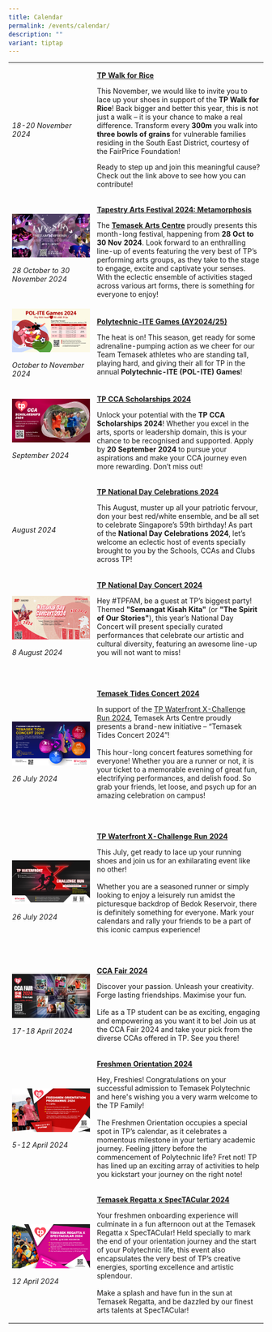 ```yaml
---
title: Calendar
permalink: /events/calendar/
description: ""
variant: tiptap
---
```

<p></p>
<table style="minWidth: 50px">
<colgroup>
<col>
<col>
</colgroup>
<tbody>
<tr>
<td rowspan="1" colspan="1">
<p></p>
<p><em>18-20 November 2024</em>
</p>
</td>
<td rowspan="1" colspan="1">
<p><strong><a href="/events/clubs/tp-walk-for-rice/" rel="noopener nofollow" target="_blank">TP Walk for Rice</a></strong>
</p>
<p></p>
<p>This November, we would like to invite you to lace up your shoes in support
of the <strong>TP Walk for Rice</strong>! Back bigger and better this year,
this is not just a walk – it is your chance to make a real difference.
Transform every <strong>300m</strong> you walk into <strong>three bowls of grains</strong> for
vulnerable families residing in the South East District, courtesy of the
FairPrice Foundation!</p>
<p></p>
<p>Ready to step up and join this meaningful cause? Check out the link above
to see how you can contribute!</p>
</td>
</tr>
<tr>
<td rowspan="1" colspan="1">
<div class="isomer-image-wrapper">
<img style="width: 100%" height="auto" width="100%" alt="" src="/images/Events/Temasek Arts Centre/1920x1080px_Banner.png">
</div>
<p><em>28 October to 30 November 2024</em>
</p>
</td>
<td rowspan="1" colspan="1">
<p><strong><a href="/tapestry-arts-festival-2024-metamorphosis/" rel="noopener nofollow" target="_blank">Tapestry Arts Festival 2024: Metamorphosis</a></strong>
</p>
<p></p>
<p>The <strong><a href="https://www.instagram.com/temasekartscentre/?hl=en" rel="noopener nofollow" target="_blank">Temasek Arts Centre</a></strong> proudly
presents this month-long festival, happening from <strong>28 Oct to 30 Nov 2024</strong>.
Look forward to an enthralling line-up of events featuring the very best
of TP’s performing arts groups, as they take to the stage to engage, excite
and captivate your senses. With the eclectic ensemble of activities staged
across various art forms, there is something for everyone to enjoy!</p>
<p></p>
</td>
</tr>
<tr>
<td rowspan="1" colspan="1">
<div class="isomer-image-wrapper">
<img style="width: 100%" height="auto" width="100%" alt="" src="/images/Sports/POL_ITE_Games_2024_Updated.jpg">
</div>
<p><em>October to November 2024</em>
</p>
</td>
<td rowspan="1" colspan="1">
<p><strong><a href="/polite-games-2024/" rel="noopener nofollow" target="_blank">Polytechnic-ITE Games (AY2024/25)</a></strong>
</p>
<p></p>
<p>The heat is on! This season, get ready for some adrenaline-pumping action
as we cheer for our Team Temasek athletes who are standing tall, playing
hard, and giving their all for TP in the annual <strong>Polytechnic-ITE (POL-ITE) Games</strong>!</p>
<p></p>
</td>
</tr>
<tr>
<td rowspan="1" colspan="1">
<div class="isomer-image-wrapper">
<img style="width: 100%" height="auto" width="100%" alt="" src="/images/Events/Highlights/TP_CCA_Scholarship_2024.jpg">
</div>
<p><em>September 2024</em>
</p>
</td>
<td rowspan="1" colspan="1">
<p><strong><a href="/tp-cca-scholarships-2024/" rel="noopener nofollow" target="_blank">TP CCA Scholarships 2024</a></strong>
</p>
<p></p>
<p>Unlock your potential with the <strong>TP CCA Scholarships 2024</strong>!
Whether you excel in the arts, sports or leadership domain, this is your
chance to be recognised and supported. Apply by <strong>20 September 2024</strong> to
pursue your aspirations and make your CCA journey even more rewarding.
Don’t miss out!</p>
<p></p>
<p></p>
</td>
</tr>
<tr>
<td rowspan="1" colspan="1">
<div class="isomer-image-wrapper">
<img style="width: 100%" height="auto" width="100%" alt="" src="/images/Events/Highlights/02_Virtual_Campus_Homepage___Inner_Page_1920_X_1080_02_02.jpg">
</div>
<p><em>August 2024</em>
</p>
<p></p>
</td>
<td rowspan="1" colspan="1">
<p><strong><a href="/tp-national-day-celebrations-2024/" rel="noopener noreferrer nofollow" target="_blank">TP National Day Celebrations 2024</a></strong>
</p>
<p></p>
<p>This August, muster up all your patriotic fervour, don your best red/white
ensemble, and be all set to celebrate Singapore’s 59th birthday! As part
of the&nbsp;<strong>National Day Celebrations 2024</strong>, let’s welcome
an eclectic host of events specially brought to you by the Schools, CCAs
and Clubs across TP!</p>
<p></p>
<p></p>
</td>
</tr>
<tr>
<td rowspan="1" colspan="1">
<p></p>
<div class="isomer-image-wrapper">
<img style="width: 100%" height="auto" width="100%" alt="" src="/images/Events/Highlights/VC__BUS_Video_Wall___TP_Oei__With_QR_Code_.png">
</div>
<p><em>8 August 2024</em>
</p>
</td>
<td rowspan="1" colspan="1">
<p></p>
<p><strong><a href="/tp-national-day-concert-2024/" rel="noopener noreferrer nofollow" target="_blank">TP National Day Concert 2024</a></strong>
<br>
</p>
<p>Hey #TPFAM, be a guest at TP’s biggest party! Themed <strong>"Semangat Kisah Kita"</strong> (or <strong>"The Spirit of Our Stories"</strong>),
this year’s National Day Concert will present specially curated performances
that celebrate our artistic and cultural diversity, featuring an awesome
line-up you will not want to miss!</p>
<p>
<br>
</p>
</td>
</tr>
<tr>
<td rowspan="1" colspan="1">
<p></p>
<div class="isomer-image-wrapper">
<img style="width: 100%" height="auto" width="100%" alt="" src="/images/Events/Highlights/Temasek_Tides_EDM_01_01_01_01.jpg">
</div>
<p><em>26 July 2024</em>
<br>
</p>
</td>
<td rowspan="1" colspan="1">
<p></p>
<p><strong><a href="/temasek-tides-concert-2024/" rel="noopener noreferrer nofollow" target="_blank">Temasek Tides Concert 2024</a></strong>
</p>
<p></p>
<p>In support of the <a href="/tp-waterfront-xchallenge-run-2024/" rel="noopener noreferrer nofollow" target="_blank">TP Waterfront X-Challenge Run 2024</a>,
Temasek Arts Centre proudly presents a brand-new initiative – “Temasek
Tides Concert 2024”!
<br>
<br>This hour-long concert features something for everyone! Whether you are
a runner or not, it is your ticket to a memorable evening of great fun,
electrifying performances, and delish food. So grab your friends, let loose,
and psych up for an amazing celebration on campus!</p>
<p>
<br>
</p>
</td>
</tr>
<tr>
<td rowspan="1" colspan="1">
<p></p>
<div class="isomer-image-wrapper">
<img style="width: 100%" height="auto" width="100%" alt="" src="/images/Events/Highlights/TP_Web_Banner_2__Virtual_Campus_Homepage___Inner_Page__TP_Oei___BUS_Video_Wall__FA_copy.jpg">
</div>
<p><em>26 July 2024</em>
</p>
</td>
<td rowspan="1" colspan="1">
<p></p>
<p><strong><a href="/tp-waterfront-xchallenge-run-2024/" rel="noopener noreferrer nofollow" target="_blank">TP Waterfront X-Challenge Run 2024</a></strong>
</p>
<p></p>
<p>This July, get ready to lace up your running shoes and join us for an
exhilarating event like no other!
<br>
<br>Whether you are a seasoned runner or simply looking to enjoy a leisurely
run amidst the picturesque backdrop of Bedok Reservoir, there is definitely
something for everyone. Mark your calendars and rally your friends to be
a part of this iconic campus experience!</p>
<p>
<br>
</p>
</td>
</tr>
<tr>
<td rowspan="1" colspan="1">
<p></p>
<div class="isomer-image-wrapper">
<img style="width: 100%" height="auto" width="100%" alt="" src="/images/Events/Calendar/CCA_Banner_1920px_by_1080px_FA_copy.jpg">
</div>
<p><em>17-18 April 2024</em>
</p>
</td>
<td rowspan="1" colspan="1">
<p></p>
<p><strong><a href="/events/ccafair2024/" rel="noopener noreferrer nofollow" target="_blank">CCA Fair 2024</a></strong>
</p>
<p></p>
<p>Discover your passion. Unleash your creativity. Forge lasting friendships.
Maximise your fun.
<br>
<br>Life as a TP student can be as exciting, engaging and empowering as you
want it to be! Join us at the&nbsp;CCA Fair 2024 and take your pick from
the diverse CCAs offered in TP. See you there!</p>
<p></p>
<p></p>
</td>
</tr>
<tr>
<td rowspan="1" colspan="1">
<p></p>
<div class="isomer-image-wrapper">
<img style="width: 100%" height="auto" width="100%" alt="" src="/images/Events/Calendar/FOP_Page_1920_X_1080px_copy.jpg">
</div>
<p><em>5-12 April 2024</em>
</p>
</td>
<td rowspan="1" colspan="1">
<p></p>
<p><strong><a href="/events/freshmen-orientation-programme-2024/" rel="noopener noreferrer nofollow" target="_blank">Freshmen Orientation 2024</a></strong>
</p>
<p></p>
<p>Hey, Freshies! Congratulations on your successful admission to Temasek
Polytechnic and here's wishing you a very warm welcome to the TP Family!
<br>
<br>The Freshmen Orientation occupies a special spot in TP’s calendar, as
it celebrates a momentous milestone in your tertiary academic journey.
Feeling jittery before the commencement of Polytechnic life? Fret not!
TP has lined up an exciting array of activities to help you kickstart your
journey on the right note!</p>
<p></p>
<p></p>
</td>
</tr>
<tr>
<td rowspan="1" colspan="1">
<p></p>
<div class="isomer-image-wrapper">
<img style="width: 100%" height="auto" width="100%" alt="" src="/images/Events/Calendar/Temasek_Regatta_Page_1920_X_1080px.jpg">
</div>
<p><em>12 April 2024</em>
</p>
</td>
<td rowspan="1" colspan="1">
<p></p>
<p><strong><a href="/events/freshmen-orientation-programme-2024/" rel="noopener noreferrer nofollow" target="_blank">Temasek Regatta x SpecTACular 2024</a></strong>
</p>
<p></p>
<p>Your freshmen onboarding experience will culminate in a fun afternoon
out at the&nbsp;Temasek Regatta x SpecTACular! Held specially to mark the
end of your orientation journey and the start of your Polytechnic life,
this event also encapsulates the very best of TP’s creative energies, sporting
excellence and artistic splendour.
<br>
<br>Make a splash and have fun in the sun at Temasek Regatta, and be dazzled
by our finest arts talents at SpecTACular!</p>
<p></p>
<p></p>
</td>
</tr>
</tbody>
</table>
<p></p>